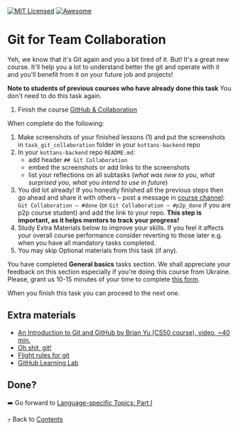 [![MIT Licensed][icon-mit]][license]
[![Awesome][icon-awesome]][awesome]
&nbsp;&nbsp;&nbsp;&nbsp;&nbsp;&nbsp;

# Git for Team Collaboration

Yeh, we know that it's Git again and you a bit tired of it.
But! It's a great new course. It'll help you a lot to understand better
the git and operate with it and you'll benefit from it on your future job
and projects!

**Note to students of previous courses who have already done this task**
You don't need to do this task again.

1. Finish the course [GitHub & Collaboration](https://classroom.udacity.com/courses/ud456)

When complete do the following:

1. Make screenshots of your finished lessons (1)
   and put the screenshots in `task_git_collaboration` folder in
   your `kottans-backend` repo
1. In your `kottans-backend` repo `README.md`:
   - add header `## Git Collaboration`
   - embed the screenshots or add links to the screenshots
   - list your reflections on all subtasks
     (_what was new to you_, _what surprised you_, _what you intend to use in future_)
1. You did lot already! If you honestly finished all the previous steps then go ahead
   and share it with others –
   post a message in [course channel](https://t.me/joinchat/Dqrdixe1c2K9bXUFBzNWtg):
   `Git Collaboration — #done` (or `Git Collaboration — #p2p_done` if you are p2p course student) and add the link to your repo. **This step is important, as it helps mentors to track your progress!**
1. Study Extra Materials below to improve your skills.
   If you feel it affects your overall course performance consider
   reverting to those later e.g. when you have all mandatory tasks completed.
1. You may skip Optional materials from this task (if any).

You have completed **General basics** tasks section. We shall appreciate your feedback
on this section especially if you're doing this course from Ukraine. Please, grant us
10-15 minutes of your time to complete [this form](https://goo.gl/forms/O80XcZwxhMhGmQKq2).

When you finish this task you can proceed to the next one.

## Extra materials

- [An Introduction to Git and GitHub by Brian Yu (CS50 course), video, ~40 min.](https://youtu.be/MJUJ4wbFm_A)
- [Oh shit, git!](http://ohshitgit.com/)
- [Flight rules for git](https://github.com/k88hudson/git-flight-rules)
- [GitHub Learning Lab](https://lab.github.com/courses)

## Done?

➡️ Go forward to [Language-specific Topics: Part I](language_basics.md)

⤴️ Back to [Contents](../contents.md)

[icon-chat]: https://img.shields.io/badge/chat-on%20telegram-blue.svg
[icon-mit]: https://img.shields.io/badge/license-MIT-blue.svg
[icon-awesome]: https://cdn.rawgit.com/sindresorhus/awesome/d7305f38d29fed78fa85652e3a63e154dd8e8829/media/badge.svg
[license]: https://github.com/Kottans/web/blob/master/LICENSE.md
[awesome]: https://github.com/sindresorhus/awesome
